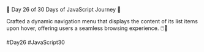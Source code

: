 🚀 Day 26 of 30 Days of JavaScript Journey 🚀

Crafted a dynamic navigation menu that displays the content of its list items upon hover, offering users a seamless browsing experience. 🖱️📜

#Day26 #JavaScript30